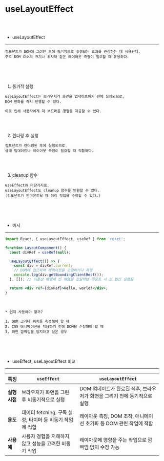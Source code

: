 # useLayoutEffect

<br /><br />


* useLayoutEffect
---

```
컴포넌트가 DOM에 그려진 후에 동기적으로 실행되는 효과를 관리하는 데 사용된다.
주로 DOM 요소의 크기나 위치와 같은 레이아웃 측정이 필요할 때 유용하다.
```

<br /><br /><br />

1. 동기적 실행

```
useLayoutEffect는 브라우저가 화면을 업데이트하기 전에 실행되므로,
DOM 변화를 즉시 반영할 수 있다.

이로 인해 사용자에게 더 부드러운 경험을 제공할 수 있다.
```

<br /><br />

2. 렌더링 후 실행

```
컴포넌트가 렌더링된 후에 실행되므로,
상태 업데이트나 레이아웃 측정이 필요할 때 적합하다.
```

<br /><br />

3. cleanup 함수

```
useEffect와 마찬가지로,
useLayoutEffect도 cleanup 함수를 반환할 수 있다.
(컴포넌트가 언마운트될 때 정리 작업을 수행할 수 있다.)
```

<br /><br /><br />

* 예시
---

```jsx
import React, { useLayoutEffect, useRef } from 'react';

function LayoutComponent() {
  const divRef = useRef(null);

  useLayoutEffect(() => {
    const div = divRef.current;
    // DOM에 접근하여 레이아웃을 조정하거나 측정
    console.log(div.getBoundingClientRect());
  }, []); // 의존성 배열에 빈 배열을 전달하면 마운트 시 한 번만 실행됨

  return <div ref={divRef}>Hello, world!</div>;
}
```

<br />

```
* 언제 사용해야 할까?

1. DOM 크기나 위치를 측정해야 할 때
2. CSS 애니메이션을 적용하기 전에 DOM을 수정해야 할 때
3. 화면 깜빡임을 방지하고 싶은 경우
```

<br /><br /><br />

* useEffect, useLayoutEffect 비교
---

| 특징          | `useEffect`                                         | `useLayoutEffect`                                        |
|--------------|-----------------------------------------------------|----------------------------------------------------------|
| **실행 시점**  | 브라우저가 화면을 그린 후 비동기적으로 실행                    | DOM 업데이트가 완료된 직후, 브라우저가 화면을 그리기 전에 동기적으로 실행 |
| **용도**      | 데이터 fetching, 구독 설정, 타이머 등 비동기 작업에 적합       | 레이아웃 측정, DOM 조작, 애니메이션 초기화 등 DOM 관련 작업에 적합    |
| **사용 예**   | 사용자 경험을 저해하지 않고 성능을 고려한 비동기 작업             | 레이아웃에 영향을 주는 작업으로 깜빡임 없이 수정 가능                |
